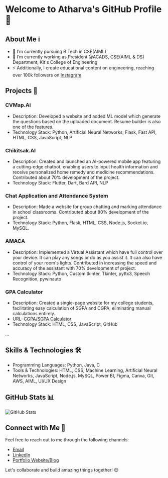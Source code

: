 # Welcome to Atharva's GitHub Profile 👋


## About Me ℹ️

- 🔭 I’m currently pursuing B Tech in CSE(AIML)
- 🌱 I’m currently working as President @ACADS, CSE(AIML & DS) Department, Kit's College of Engineering
- ⚡ Additionally, I create educational content on engineering, reaching over 100k followers on [Instagram](https://instagram.com/kaabil.engineer)

## Projects 🚀

### CVMap.Ai
- Description: Developed a website and added ML model which generate the questions based on the uploaded document. Resume builder is also one of the features.
- Technology Stack: Python, Artificial Neural Networks, Flask, Fast API, HTML, CSS, JavaScript, NLP

### Chikitsak.AI
- Description: Created and launched an AI-powered mobile app featuring a cutting-edge chatbot, enabling users to input health information and receive personalized home remedy and medicine recommendations. Contributed about 70% development of the project.
- Technology Stack: Flutter, Dart, Bard API, NLP

### Chat Application and Attendance System
- Description: Made a website for group chatting and marking attendance in school classrooms. Contributed about 80% development of the project.
- Technology Stack: Python, Flask, HTML, CSS, Node.js, Socket.io, MySQL.

### AMACA
- Description: Implemented a Virtual Assistant which have full control over your device. It can play any songs or do as you assist it. It can also have control of your room's lights. Contributed in increasing the speed and accuracy of the assistant with 70% development of project.
- Technology Stack: Python, Custom tkinter, Tkinter, pyttx3, Speech Recognition, pywinauto

### GPA Calculator
- Description: Created a single-page website for my college students, facilitating easy calculation of SGPA and CGPA, eliminating manual calculations entirely.
- URL: [CGPA/SGPA Calculator](https://kaabilengineer.github.io)
- Technology Stack: HTML, CSS, JavaScript, GitHub

...

## Skills & Technologies 🛠️

- Programming Languages: Python, Java, C
- Tools & Technologies: HTML, CSS, Machine Learning, Artificial Neural Networks, JavaScript, Node.js, MySQL, Power BI, Figma, Canva, Git, AWS, AIML, UI/UX Design

## GitHub Stats 📊

![GitHub Stats](https://github-readme-stats.vercel.app/api?username=kaabilengineer&show_icons=true&theme=radical)

## Connect with Me 🤝

Feel free to reach out to me through the following channels:

- [Email](kaabilengineer2003@gmail.com)
- [LinkedIn](https://www.linkedin.com/in/iamatharvapatil)
- [Portfolio Website/Blog](https://kaabilengineer.github.io/portfolio/)

Let's collaborate and build amazing things together! 😊
